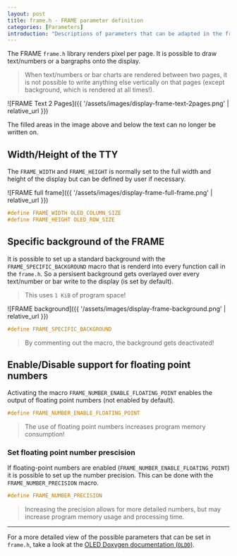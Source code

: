```yaml
---
layout: post
title: frame.h - FRAME parameter definition
categories: [Parameters]
introduction: "Descriptions of parameters that can be adapted in the frame header"
---
```


The FRAME `frame.h` library renders pixel per page. It is possible to draw text/numbers or a bargraphs onto the display.

> When text/numbers or bar charts are rendered between two pages, it is not possible to write anything else vertically on that pages (except background, which is rendered at all times!).

![FRAME Text 2 Pages]({{ '/assets/images/display-frame-text-2pages.png' | relative_url }})

The filled areas in the image above and below the text can no longer be written on.

## Width/Height of the TTY

The `FRAME_WIDTH` and `FRAME_HEIGHT` is normally set to the full width and height of the display but can be defined by user if necessary.

![FRAME full frame]({{ '/assets/images/display-frame-full-frame.png' | relative_url }})

```c
#define FRAME_WIDTH OLED_COLUMN_SIZE
#define FRAME_HEIGHT OLED_ROW_SIZE
```

## Specific background of the FRAME

It is possible to set up a standard background with the `FRAME_SPECIFIC_BACKGROUND` macro that is renderd into every function call in the `frame.h`. So a persisent background gets overlayed over every text/number or bar write to the display (is set by default).

> This uses `1 KiB` of program space!

![FRAME background]({{ '/assets/images/display-frame-background.png' | relative_url }})

```c
#define FRAME_SPECIFIC_BACKGROUND
```

> By commenting out the macro, the background gets deactivated!

## Enable/Disable support for floating point numbers

Activating the macro `FRAME_NUMBER_ENABLE_FLOATING_POINT` enables the output of floating point numbers  (not enabled by default).

```c
#define FRAME_NUMBER_ENABLE_FLOATING_POINT
```

> The use of floating point numbers increases program memory consumption!

### Set floating point number prescision

If floating-point numbers are enabled (`FRAME_NUMBER_ENABLE_FLOATING_POINT`) it is possible to set up the number precision. This can be done with the `FRAME_NUMBER_PRECISION` macro.

```c
#define FRAME_NUMBER_PRECISION
```

> Increasing the precision allows for more detailed numbers, but may increase program memory usage and processing time.

---

For a more detailed view of the possible parameters that can be set in `frame.h`, take a look at the [OLED Doxygen documentation (`OLDD`)](https://0x007e.github.io/oled/doxygen/frame_8h.html).
